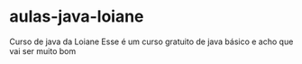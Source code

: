 # aulas-java-loiane
Curso de java da Loiane
Esse é um curso gratuito de java básico e acho que vai ser muito bom
